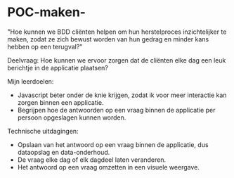 # POC-maken-

"Hoe kunnen we BDD cliënten helpen om hun herstelproces inzichtelijker te maken, zodat ze zich bewust worden van hun gedrag en minder kans hebben op een terugval?"

Deelvraag: Hoe kunnen we ervoor zorgen dat de cliënten elke dag een leuk berichtje in de applicatie plaatsen?

Mijn leerdoelen:
- Javascript beter onder de knie krijgen, zodat ik voor meer interactie kan zorgen binnen een applicatie.
- Begrijpen hoe de antwoorden op een vraag binnen de applicatie per persoon opgeslagen kunnen worden. 

Technische uitdagingen:
- Opslaan van het antwoord op een vraag binnen de applicatie, dus dataopslag en data-onderhoud.
- De vraag elke dag of elk dagdeel laten veranderen.
- Het antwoord op een vraag omzetten in een visuele weergave. 


